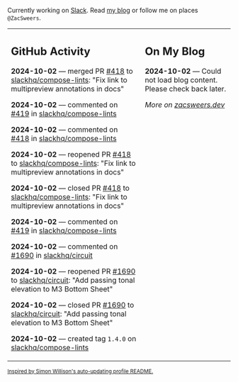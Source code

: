Currently working on [Slack](https://slack.com/). Read [my blog](https://zacsweers.dev/) or follow me on places `@ZacSweers`.

<table><tr><td valign="top" width="60%">

## GitHub Activity
<!-- githubActivity starts -->
**2024-10-02** — merged PR [#418](https://github.com/slackhq/compose-lints/pull/418) to [slackhq/compose-lints](https://github.com/slackhq/compose-lints): "Fix link to multipreview annotations in docs"

**2024-10-02** — commented on [#419](https://github.com/slackhq/compose-lints/issues/419#issuecomment-2389056762) in [slackhq/compose-lints](https://github.com/slackhq/compose-lints)

**2024-10-02** — commented on [#418](https://github.com/slackhq/compose-lints/pull/418#issuecomment-2389055104) in [slackhq/compose-lints](https://github.com/slackhq/compose-lints)

**2024-10-02** — reopened PR [#418](https://github.com/slackhq/compose-lints/pull/418) to [slackhq/compose-lints](https://github.com/slackhq/compose-lints): "Fix link to multipreview annotations in docs"

**2024-10-02** — closed PR [#418](https://github.com/slackhq/compose-lints/pull/418) to [slackhq/compose-lints](https://github.com/slackhq/compose-lints): "Fix link to multipreview annotations in docs"

**2024-10-02** — commented on [#419](https://github.com/slackhq/compose-lints/issues/419#issuecomment-2389033623) in [slackhq/compose-lints](https://github.com/slackhq/compose-lints)

**2024-10-02** — commented on [#1690](https://github.com/slackhq/circuit/pull/1690#issuecomment-2389022638) in [slackhq/circuit](https://github.com/slackhq/circuit)

**2024-10-02** — reopened PR [#1690](https://github.com/slackhq/circuit/pull/1690) to [slackhq/circuit](https://github.com/slackhq/circuit): "Add passing tonal elevation to M3 Bottom Sheet"

**2024-10-02** — closed PR [#1690](https://github.com/slackhq/circuit/pull/1690) to [slackhq/circuit](https://github.com/slackhq/circuit): "Add passing tonal elevation to M3 Bottom Sheet"

**2024-10-02** — created tag `1.4.0` on [slackhq/compose-lints](https://github.com/slackhq/compose-lints)
<!-- githubActivity ends -->
</td><td valign="top" width="40%">

## On My Blog
<!-- blog starts -->
**2024-10-02** — Could not load blog content. Please check back later.
<!-- blog ends -->
_More on [zacsweers.dev](https://zacsweers.dev/)_
</td></tr></table>

<sub><a href="https://simonwillison.net/2020/Jul/10/self-updating-profile-readme/">Inspired by Simon Willison's auto-updating profile README.</a></sub>